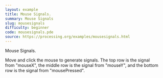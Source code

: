 ```yaml
---
layout: example
title: Mouse Signals.
summary: Mouse Signals
slug: mousesignals
difficulty: beginner
code: mousesignals.pde
source: https://processing.org/examples/mousesignals.html
---
```


Mouse Signals. 

 Move and click the mouse to generate signals. The top row is the signal from "mouseX", the middle row is the signal from "mouseY", and the bottom row is the signal from "mousePressed".
